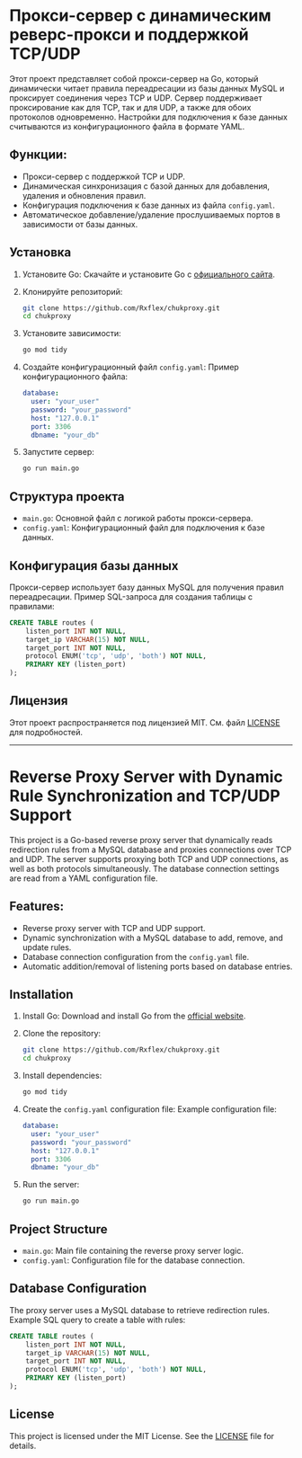# Прокси-сервер с динамическим реверс-прокси и поддержкой TCP/UDP

Этот проект представляет собой прокси-сервер на Go, который динамически читает правила переадресации из базы данных MySQL и проксирует соединения через TCP и UDP. Сервер поддерживает проксирование как для TCP, так и для UDP, а также для обоих протоколов одновременно. Настройки для подключения к базе данных считываются из конфигурационного файла в формате YAML.

## Функции:
- Прокси-сервер с поддержкой TCP и UDP.
- Динамическая синхронизация с базой данных для добавления, удаления и обновления правил.
- Конфигурация подключения к базе данных из файла `config.yaml`.
- Автоматическое добавление/удаление прослушиваемых портов в зависимости от базы данных.

## Установка

1. Установите Go:
   Скачайте и установите Go с [официального сайта](https://golang.org/dl/).

2. Клонируйте репозиторий:
   ```bash
   git clone https://github.com/Rxflex/chukproxy.git
   cd chukproxy
   ```

3. Установите зависимости:
   ```bash
   go mod tidy
   ```

4. Создайте конфигурационный файл `config.yaml`:
   Пример конфигурационного файла:
   ```yaml
   database:
     user: "your_user"
     password: "your_password"
     host: "127.0.0.1"
     port: 3306
     dbname: "your_db"
   ```

5. Запустите сервер:
   ```bash
   go run main.go
   ```

## Структура проекта

- `main.go`: Основной файл с логикой работы прокси-сервера.
- `config.yaml`: Конфигурационный файл для подключения к базе данных.

## Конфигурация базы данных

Прокси-сервер использует базу данных MySQL для получения правил переадресации. Пример SQL-запроса для создания таблицы с правилами:

```sql
CREATE TABLE routes (
    listen_port INT NOT NULL,
    target_ip VARCHAR(15) NOT NULL,
    target_port INT NOT NULL,
    protocol ENUM('tcp', 'udp', 'both') NOT NULL,
    PRIMARY KEY (listen_port)
);
```

## Лицензия

Этот проект распространяется под лицензией MIT. См. файл [LICENSE](LICENSE) для подробностей.

---

# Reverse Proxy Server with Dynamic Rule Synchronization and TCP/UDP Support

This project is a Go-based reverse proxy server that dynamically reads redirection rules from a MySQL database and proxies connections over TCP and UDP. The server supports proxying both TCP and UDP connections, as well as both protocols simultaneously. The database connection settings are read from a YAML configuration file.

## Features:
- Reverse proxy server with TCP and UDP support.
- Dynamic synchronization with a MySQL database to add, remove, and update rules.
- Database connection configuration from the `config.yaml` file.
- Automatic addition/removal of listening ports based on database entries.

## Installation

1. Install Go:
   Download and install Go from the [official website](https://golang.org/dl/).

2. Clone the repository:
   ```bash
   git clone https://github.com/Rxflex/chukproxy.git
   cd chukproxy
   ```

3. Install dependencies:
   ```bash
   go mod tidy
   ```

4. Create the `config.yaml` configuration file:
   Example configuration file:
   ```yaml
   database:
     user: "your_user"
     password: "your_password"
     host: "127.0.0.1"
     port: 3306
     dbname: "your_db"
   ```

5. Run the server:
   ```bash
   go run main.go
   ```

## Project Structure

- `main.go`: Main file containing the reverse proxy server logic.
- `config.yaml`: Configuration file for the database connection.

## Database Configuration

The proxy server uses a MySQL database to retrieve redirection rules. Example SQL query to create a table with rules:

```sql
CREATE TABLE routes (
    listen_port INT NOT NULL,
    target_ip VARCHAR(15) NOT NULL,
    target_port INT NOT NULL,
    protocol ENUM('tcp', 'udp', 'both') NOT NULL,
    PRIMARY KEY (listen_port)
);
```

## License

This project is licensed under the MIT License. See the [LICENSE](LICENSE) file for details.